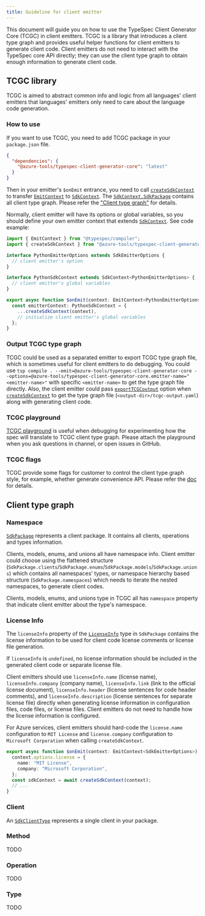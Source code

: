 ```yaml
---
title: Guideline for client emitter
---
```


This document will guide you on how to use the TypeSpec Client Generator Core (TCGC) in client emitters.
TCGC is a library that introduces a client type graph and provides useful helper functions for client emitters to generate client code.
Client emitters do not need to interact with the TypeSpec core API directly; they can use the client type graph to obtain enough information to generate client code.

## TCGC library

TCGC is aimed to abstract common info and logic from all languages' client emitters that languages' emitters only need to care about the language code generation.

### How to use

If you want to use TCGC, you need to add TCGC package in your `package.json` file.

```json
{
  "dependencies": {
    "@azure-tools/typespec-client-generator-core": "latest"
  }
}
```

Then in your emitter's `$onEmit` entrance, you need to call [`createSdkContext`](../reference/js-api/functions/createsdkcontext/) to transfer [`EmitContext`](https://typespec.io/docs/standard-library/reference/js-api/interfaces/emitcontext/) to [`SdkContext`](../reference/js-api/interfaces/sdkcontext/). The [`SdkContext.SdkPackage`](../reference/js-api/interfaces/sdkpackage/) contains all client type graph. Please refer the ["Client type graph"](#client-type-graph) for details.

Normally, client emitter will have its options or global variables, so you should define your own emitter context that extends [`SdkContext`](../reference/js-api/interfaces/sdkcontext/). See code example:

```ts
import { EmitContext } from "@typespec/compiler";
import { createSdkContext } from "@azure-tools/typespec-client-generator-core";

interface PythonEmitterOptions extends SdkEmitterOptions {
  // client emitter's option
}

interface PythonSdkContext extends SdkContext<PythonEmitterOptions> {
  // client emitter's global variables
}

export async function $onEmit(context: EmitContext<PythonEmitterOptions>) {
  const emitterContext: PythonSdkContext = {
    ...createSdkContext(context),
    // initialize client emitter's global variables
  };
}
```

### Output TCGC type graph

TCGC could be used as a separated emitter to export TCGC type graph file, which is sometimes useful for client emitters to do debugging. You could use `tsp compile . --emit=@azure-tools/typespec-client-generator-core --options=@azure-tools/typespec-client-generator-core.emitter-name="<emitter-name>"` with specific `<emitter-name>` to get the type graph file directly.
Also, the client emitter could pass [`exportTCGCoutput`](../reference/js-api/interfaces/createsdkcontextoptions/) option when [`createSdkContext`](../reference/js-api/functions/createsdkcontext/) to get the type graph file (`<output-dir>/tcgc-output.yaml`) along with generating client code.

### TCGC playground

[TCGC playground](https://azure.github.io/typespec-azure/playground/?e=%40azure-tools%2Ftypespec-client-generator-core) is useful when debugging for experimenting how the spec will translate to TCGC client type graph. Please attach the playground when you ask questions in channel, or open issues in GitHub.

### TCGC flags

TCGC provide some flags for customer to control the client type graph style, for example, whether generate convenience API. Please refer the [doc](../reference/emitter/#emitter-options) for details.

## Client type graph

### Namespace

[`SdkPackage`](../reference/js-api/interfaces/sdkpackage/) represents a client package. It contains all clients, operations and types information.

Clients, models, enums, and unions all have namespace info. Client emitter could choose using the flattened structure (`SdkPackage.clients`/`SdkPackage.enums`/`SdkPackage.models`/`SdkPackage.unions`) which contains all namespaces' types, or namespace hierarchy based structure (`SdkPackage.namespaces`) which needs to iterate the nested namespaces, to generate client codes.

Clients, models, enums, and unions type in TCGC all has `namespace` property that indicate client emitter about the type's namespace.

### License Info

The `licenseInfo` property of the [`LicenseInfo`](../reference/js-api/interfaces/licenseinfo/) type in `SdkPackage` contains the license information to be used for client code license comments or license file generation.

If `licenseInfo` is `undefined`, no license information should be included in the generated client code or separate license file.

Client emitters should use `licenseInfo.name` (license name), `licenseInfo.company` (company name), `licenseInfo.link` (link to the official license document), `licenseInfo.header` (license sentences for code header comments), and `licenseInfo.description` (license sentences for separate license file) directly when generating license information in configuration files, code files, or license files. Client emitters do not need to handle how the license information is configured.

For Azure services, client emitters should hard-code the `license.name` configuration to `MIT License` and `license.company` configuration to `Microsoft Corporation` when calling `createSdkContext`.

```typescript
export async function $onEmit(context: EmitContext<SdkEmitterOptions>) {
  context.options.license = {
    name: "MIT License",
    company: "Microsoft Corporation",
  };
  const sdkContext = await createSdkContext(context);
  // ...
}
```

### Client

An [`SdkClientType`](../reference/js-api/interfaces/sdkclienttype/) represents a single client in your package.

### Method

TODO

### Operation

TODO

### Type

TODO
